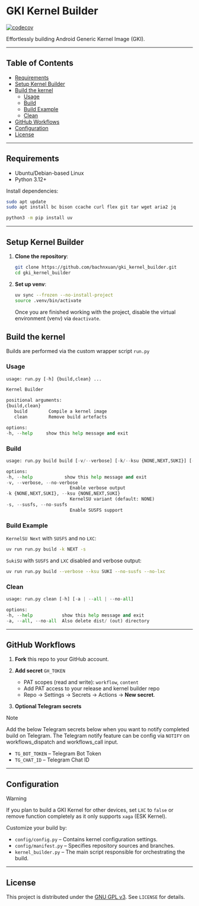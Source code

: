 # GKI Kernel Builder

[![codecov](https://codecov.io/gh/bachnxuan/gki_kernel_builder/graph/badge.svg?token=EYKHK1OOC4)](https://codecov.io/gh/bachnxuan/gki_kernel_builder)

Effortlessly building Android Generic Kernel Image (GKI).

---

## Table of Contents

- [Requirements](#requirements)
- [Setup Kernel Builder](#setup-kernel-builder)
- [Build the kernel](#build-the-kernel)
  - [Usage](#usage)
  - [Build](#build)
  - [Build Example](#build-example)
  - [Clean](#clean)
- [GitHub Workflows](#github-workflows)
- [Configuration](#configuration)
- [License](#license)

---

## Requirements

- Ubuntu/Debian-based Linux
- Python 3.12+

Install dependencies:

```bash
sudo apt update
sudo apt install bc bison ccache curl flex git tar wget aria2 jq

python3 -m pip install uv
```

---

## Setup Kernel Builder

1. **Clone the repository**:

   ```bash
   git clone https://github.com/bachnxuan/gki_kernel_builder.git
   cd gki_kernel_builder
   ```

2. **Set up venv**:

   ```bash
   uv sync --frozen --no-install-project
   source .venv/bin/activate
   ```

   Once you are finished working with the project, disable the virtual environment (venv) via `deactivate`.

## Build the kernel

Builds are performed via the custom wrapper script `run.py`

### Usage

   ```python
   usage: run.py [-h] {build,clean} ...

   Kernel Builder

   positional arguments:
   {build,clean}
      build        Compile a kernel image
      clean        Remove build artefacts

   options:
   -h, --help     show this help message and exit
   ```

### Build

   ```python
   usage: run.py build build [-v/--verbose] [-k/--ksu {NONE,NEXT,SUKI}] [-s/--susfs] [-l/--lxc]

   options:
   -h, --help            show this help message and exit
   -v, --verbose, --no-verbose
                           Enable verbose output
   -k {NONE,NEXT,SUKI}, --ksu {NONE,NEXT,SUKI}
                           KernelSU variant (default: NONE)
   -s, --susfs, --no-susfs
                           Enable SUSFS support
   ```

### Build Example

   `KernelSU Next` with `SUSFS` and no `LXC`:

   ```bash
   uv run run.py build -k NEXT -s
   ```

   `SukiSU` with `SUSFS` and `LXC` disabled and verbose output:

   ```bash
   uv run run.py build --verbose --ksu SUKI --no-susfs --no-lxc
   ```

### Clean

   ```python
   usage: run.py clean [-h] [-a | --all | --no-all]

   options:
   -h, --help           show this help message and exit
   -a, --all, --no-all  Also delete dist/ (out) directory
   ```

---

## GitHub Workflows

1. **Fork** this repo to your GitHub account.

2. **Add secret** `GH_TOKEN`
   * PAT scopes (read and write): `workflow`, `content`
   * Add PAT access to your release and kernel builder repo
   * Repo → Settings → Secrets → Actions → **New secret**.

3. **Optional Telegram secrets**

> [!NOTE]
> Add the below Telegram secrets below when you want to notify completed build on Telegram.
> The Telegram notify feature can be config via `NOTIFY` on workflows_dispatch and workflows_call input.

   * `TG_BOT_TOKEN` – Telegram Bot Token
   * `TG_CHAT_ID` – Telegram Chat ID

---

## Configuration

> [!WARNING]
> If you plan to build a GKI Kernel for other devices, set `LXC` to `false` or remove function completely as it only supports `xaga` (ESK Kernel).

Customize your build by:

* `config/config.py` – Contains kernel configuration settings.
* `config/manifest.py` – Specifies repository sources and branches.
* `kernel_builder.py` – The main script responsible for orchestrating the build.

---

## License

This project is distributed under the [GNU GPL v3](https://www.gnu.org/licenses/gpl-3.0.en.html). See `LICENSE` for details.

